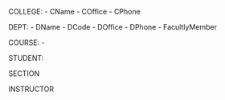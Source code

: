 COLLEGE:
	- CName
	- COffice
	- CPhone

DEPT:
	- DName
	- DCode
	- DOffice
	- DPhone
	- FacultlyMember
	
COURSE:
	- 

STUDENT:

SECTION

INSTRUCTOR